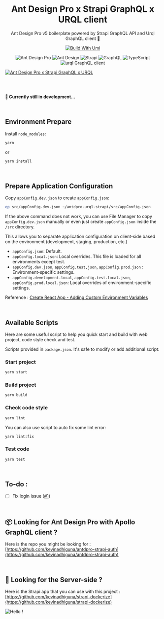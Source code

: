 <h1 align="center">Ant Design Pro x Strapi GraphQL x URQL client</h1>

<div align="center">

Ant Design Pro v5 boilerplate powered by Strapi GraphQL API and Urql GraphQL client 🌟

[![Build With Umi](https://img.shields.io/badge/build%20with-umi-028fe4.svg?style=flat-square)](http://umijs.org/) <br/>

<img alt="Ant Design Pro" src="https://img.shields.io/badge/Ant_Design_Pro-0170FE?style=for-the-badge&logo=ant-design&logoColor=white" /> <img alt="Ant Design" src="https://img.shields.io/badge/-Ant_Design-%230170FE?&style=for-the-badge&logo=ant-design&logoColor=white" /> <img alt="Strapi" src="https://img.shields.io/badge/strapi-2e7eea?style=for-the-badge&logo=strapi&logoColor=white" /> <img alt="GraphQL" src="https://img.shields.io/badge/GraphQl-E10098?style=for-the-badge&logo=graphql&logoColor=white" /> <img alt="TypeScript" src="https://img.shields.io/badge/TypeScript-007ACC?style=for-the-badge&logo=typescript&logoColor=white" /> <img alt="urql GraphQL client" src="https://img.shields.io/badge/-URQL-6C7CBC?style=for-the-badge&logo=urql" />

<!-- <img alt="Ant Design Pro - Strapi auth" src="https://s3.gifyu.com/images/ecf1535jw45n673m255.png" border="0" /> -->

</div>

<a href="https://github.com/kevinadhiguna/antdpro-strapi-urql">
  <img src="https://s3.gifyu.com/images/3k4jh3rk43j5h43kjnr.png" alt="Ant Design Pro  x Strapi GraphQL x URQL" border="0" />
</a>

<br /><br />

**🚧 Currently still in development...**

<br />

## Environment Prepare

Install `node_modules`:

```bash
yarn
```
or

```bash
yarn install
```

<br />

## Prepare Application Configuration

Copy `appConfig.dev.json` to create `appConfig.json`:

```bash
cp src/appConfig.dev.json ~/antdpro-urql-strapi/src/appConfig.json
```

If the above command does not work, you can use File Manager to copy `appConfig.dev.json` manually or even just create `appConfig.json` inside the `/src` directory.

This allows you to separate application configuration on client-side based on the environment (development, staging, production, etc.)
- `appConfig.json`: Default.
- `appConfig.local.json`: Local overrides. This file is loaded for all environments except test.
- `appConfig.dev.json`, `appConfig.test,json`, `appConfig.prod.json` : Environment-specific settings.
- `appConfig.development.local`, `appConfig.test.local.json`, `appConfig.prod.local.json`: Local overrides of environment-specific settings.

Reference : [Create React App - Adding Custom Environment Variables](https://create-react-app.dev/docs/adding-custom-environment-variables/#what-other-env-files-can-be-used)

<br />

## Available Scripts

Here are some useful script to help you quick start and build with web project, code style check and test.

Scripts provided in `package.json`. It's safe to modify or add additional script:

### Start project

```bash
yarn start
```

### Build project

```bash
yarn build
```

### Check code style

```bash
yarn lint
```

You can also use script to auto fix some lint error:

```bash
yarn lint:fix
```

### Test code

```bash
yarn test
```

<br />

## To-do :
- [ ] Fix login issue ([#1](https://github.com/kevinadhiguna/antdpro-strapi-urql/issues/1))

<br />

## 📦 Looking for Ant Design Pro with Apollo GraphQL client ?

Here is the repo you might be looking for : [https://github.com/kevinadhiguna/antdpro-strapi-auth](https://github.com/kevinadhiguna/antdpro-strapi-auth)

<br />

## 🔎 Looking for the Server-side ?

Here is the Strapi app that you can use with this project : [https://github.com/kevinadhiguna/strapi-dockerize](https://github.com/kevinadhiguna/strapi-dockerize)

![Hello !](https://api.visitorbadge.io/api/VisitorHit?user=kevinadhiguna&repo=antdpro-strapi-urql&label=thanks%20for%20dropping%20in%20!&labelColor=%23000000&countColor=%23FFFFFF)
